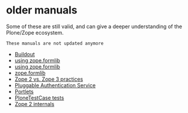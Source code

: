 # older manuals

Some of these are still valid, and can give a deeper understanding of the Plone/Zope ecosystem.

```{note}
These manuals are not updated anymore
```

- [Buildout](http://docs.plone.org/4/en/old-reference-manuals/archgenxml/index.html)
- [using zope.formlib](http://docs.plone.org/4/en/old-reference-manuals/formlib/index.html)
- [using zope.formlib](http://docs.plone.org/4/en/old-reference-manuals/formlib/index.html)
- [zope.formlib](http://docs.plone.org/4/en/old-reference-manuals/forms/index.html)
- [Zope 2 vs. Zope 3 practices](http://docs.plone.org/4/en/old-reference-manuals/old-style-vs-new-style/index.html)
- [Pluggable Authentication Service](http://docs.plone.org/4/en/old-reference-manuals/pluggable_authentication_service/index.html)
- [Portlets](http://docs.plone.org/4/en/old-reference-manuals/portlets/index.html)
- [PloneTestCase tests](http://docs.plone.org/4/en/old-reference-manuals/testing/index.html)
- [Zope 2 internals](http://docs.plone.org/4/en/old-reference-manuals/zope_secrets/index.html)
